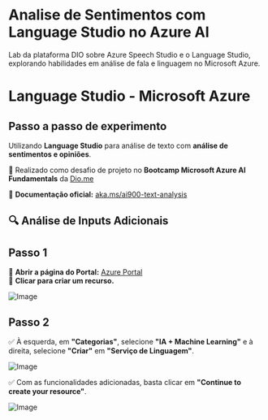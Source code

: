 # Analise de Sentimentos com Language Studio no Azure AI
Lab da plataforma DIO sobre  Azure Speech Studio e o Language Studio, explorando habilidades em análise de fala e linguagem no Microsoft Azure.
# Language Studio - Microsoft Azure  

## Passo a passo de experimento  
Utilizando **Language Studio** para análise de texto com **análise de sentimentos e opiniões**.  

📌 Realizado como desafio de projeto no **Bootcamp Microsoft Azure AI Fundamentals** da [Dio.me](https://www.dio.me)  

📄 **Documentação oficial:** [aka.ms/ai900-text-analysis](https://aka.ms/ai900-text-analysis)  

## 🔍 Análise de Inputs Adicionais  

## Passo 1  
🔹 **Abrir a página do Portal:** [Azure Portal](https://portal.azure.com/#home)  
🔹 **Clicar para criar um recurso.**  

![Image](https://github.com/user-attachments/assets/693629c4-cb13-431f-bbe2-a821af2c469c)

## Passo 2  
✅ À esquerda, em **"Categorias"**, selecione **"IA + Machine Learning"** e à direita, selecione **"Criar"** em **"Serviço de Linguagem"**.  

![Image](https://github.com/user-attachments/assets/de330fed-e1b0-4953-a187-a3be306759e9)

✅ Com as funcionalidades adicionadas, basta clicar em **"Continue to create your resource"**.  

![Image](https://github.com/user-attachments/assets/e71028e2-396b-4fb3-b78e-8fbdcef80514)

